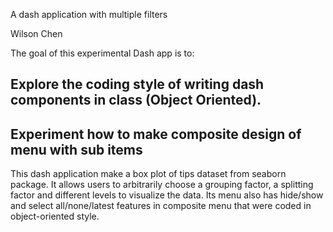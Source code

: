 A dash application with multiple filters

Wilson Chen

The goal of this experimental Dash app is to:

## Explore the coding style of writing dash components in class (Object Oriented).
## Experiment how to make composite design of menu with sub items

This dash application make a box plot of tips dataset from seaborn package. It allows users to arbitrarily 
choose a grouping factor, a splitting factor and different levels to visualize the data. Its menu also has 
hide/show and select all/none/latest features in composite menu that were coded in object-oriented style.
